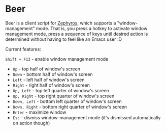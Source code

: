 Beer
====

Beer is a client script for [Zephyros](https://github.com/sdegutis/zephyros), which supports a
"window-management" mode. That is, you press a hotkey to activate window management mode, press a
sequence of keys until desired action is determined without having to feel like an Emacs user :D

Current features:

`Shift + F13` - enable window management mode

* `Up`          - top half of window's screen
* `Down`        - bottom half of window's screen
* `Left`        - left half of window's screen
* `Right`       - right half of window's screen
* `Up, Left`    - top left quarter of window's screen
* `Up, Right`   - top right quarter of window's screen
* `Down, Left`  - bottom left quarter of window's screen
* `Down, Right` - bottom right quarter of window's screen
* `Enter`       - maximize window
* `Esc`         - dismiss window-management mode (it's dismissed automatically on action though)





